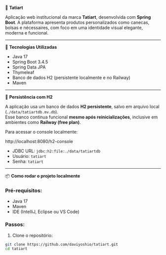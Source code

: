 🎨 **Tatiart**

Aplicação web institucional da marca **Tatiart**, desenvolvida com **Spring Boot**. A plataforma apresenta produtos personalizados como canecas, bolsas e nécessaires, com foco em uma identidade visual elegante, moderna e funcional.

---

🚀 **Tecnologias Utilizadas**

- Java 17  
- Spring Boot 3.4.5  
- Spring Data JPA  
- Thymeleaf  
- Banco de dados H2 (persistente localmente e no Railway)  
- Maven  

---

💾 **Persistência com H2**

A aplicação usa um banco de dados **H2 persistente**, salvo em arquivo local (`./data/tatiartdb.mv.db`).  
Esse banco continua funcional **mesmo após reinicializações**, inclusive em ambientes como **Railway (free plan)**.

Para acessar o console localmente:

http://localhost:8080/h2-console

- JDBC URL: `jdbc:h2:file:./data/tatiartdb`
- Usuário: `tatiart`
- Senha: `tatiart`

---

📦 **Como rodar o projeto localmente**

### Pré-requisitos:
- Java 17
- Maven
- IDE (IntelliJ, Eclipse ou VS Code)

### Passos:

1. Clone o repositório:

```bash
git clone https://github.com/daviyoshio/tatiart.git
cd tatiart

